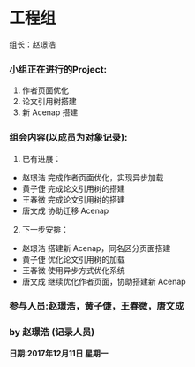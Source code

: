# 工程组
组长：赵璟浩

### 小组正在进行的Project:
1. 作者页面优化
2. 论文引用树搭建
3. 新 Acenap 搭建

### 组会内容(以成员为对象记录):
1. 已有进展：
 - 赵璟浩	 完成作者页面优化，实现异步加载		
 - 黄子倢 完成论文引用树的搭建				
 - 王春微 完成论文引用树的搭建				
 - 唐文成	 协助迁移 Acenap	


2. 下一步安排：
 - 赵璟浩	 搭建新 Acenap，同名区分页面搭建	
 - 黄子倢 优化论文引用树的加载				
 - 王春微 使用异步方式优化系统			
 - 唐文成	 继续优化作者页面，协助搭建新 Acenap
 

### 参与人员:赵璟浩，黄子倢，王春微，唐文成


### by 赵璟浩 (记录人员)

**日期:2017年12月11日 星期一**